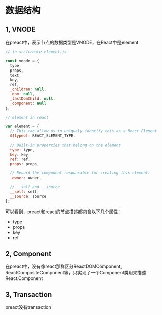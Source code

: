 # 数据结构

## 1, VNODE
在preact中，表示节点的数据类型是VNODE，在React中是element
``` js
// in src/create-element.js

const vnode = {
  type,
  props,
  text,
  key,
  ref,
  _children: null,
  _dom: null,
  _lastDomChild: null,
  _component: null
};
```

``` js
// element in react

var element = {
  // This tag allow us to uniquely identify this as a React Element
  $$typeof: REACT_ELEMENT_TYPE,

  // Built-in properties that belong on the element
  type: type,
  key: key,
  ref: ref,
  props: props,

  // Record the component responsible for creating this element.
  _owner: owner,

  // __self and __source
  __self: self,
  __source: source
};
```

可以看到，preact和react的节点描述都包含以下几个属性：
* type
* props
* key
* ref

## 2, Component
在preact中，没有像react那样区分ReactDOMComponent, ReactCompositeComponent等，只实现了一个Component类用来描述React.Component

## 3, Transaction
preact没有transaction
